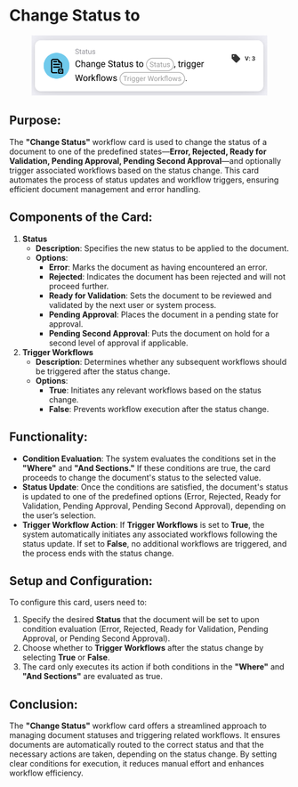 # Change Status to

<figure><img src="../../../../.gitbook/assets/image (283).png" alt="" width="563"><figcaption></figcaption></figure>

## **Purpose:**

The **"Change Status"** workflow card is used to change the status of a document to one of the predefined states—**Error, Rejected, Ready for Validation, Pending Approval, Pending Second Approval**—and optionally trigger associated workflows based on the status change. This card automates the process of status updates and workflow triggers, ensuring efficient document management and error handling.

## **Components of the Card:**

1. **Status**
   * **Description**: Specifies the new status to be applied to the document.
   * **Options**:
     * **Error**: Marks the document as having encountered an error.
     * **Rejected**: Indicates the document has been rejected and will not proceed further.
     * **Ready for Validation**: Sets the document to be reviewed and validated by the next user or system process.
     * **Pending Approval**: Places the document in a pending state for approval.
     * **Pending Second Approval**: Puts the document on hold for a second level of approval if applicable.
2. **Trigger Workflows**
   * **Description**: Determines whether any subsequent workflows should be triggered after the status change.
   * **Options**:
     * **True**: Initiates any relevant workflows based on the status change.
     * **False**: Prevents workflow execution after the status change.

## **Functionality:**

* **Condition Evaluation**: The system evaluates the conditions set in the **"Where"** and **"And Sections."** If these conditions are true, the card proceeds to change the document's status to the selected value.
* **Status Update**: Once the conditions are satisfied, the document's status is updated to one of the predefined options (Error, Rejected, Ready for Validation, Pending Approval, Pending Second Approval), depending on the user’s selection.
* **Trigger Workflow Action**: If **Trigger Workflows** is set to **True**, the system automatically initiates any associated workflows following the status update. If set to **False**, no additional workflows are triggered, and the process ends with the status change.

## **Setup and Configuration:**

To configure this card, users need to:

1. Specify the desired **Status** that the document will be set to upon condition evaluation (Error, Rejected, Ready for Validation, Pending Approval, or Pending Second Approval).
2. Choose whether to **Trigger Workflows** after the status change by selecting **True** or **False**.
3. The card only executes its action if both conditions in the **"Where"** and **"And Sections"** are evaluated as true.

## **Conclusion:**

The **"Change Status"** workflow card offers a streamlined approach to managing document statuses and triggering related workflows. It ensures documents are automatically routed to the correct status and that the necessary actions are taken, depending on the status change. By setting clear conditions for execution, it reduces manual effort and enhances workflow efficiency.
